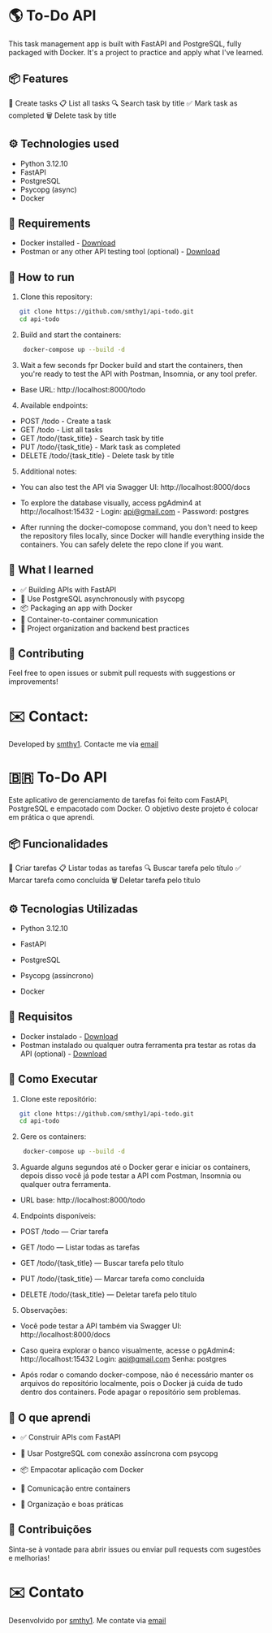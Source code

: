 # 🌎 To-Do API

This task management app is built with FastAPI and PostgreSQL, fully packaged with Docker. It's a project to practice and apply what I've learned.


## 📦 Features
📝 Create tasks
📋 List all tasks
🔍 Search task by title
✅ Mark task as completed
🗑️ Delete task by title


## ⚙️ Technologies used
 - Python 3.12.10
 - FastAPI
 - PostgreSQL
 - Psycopg (async)
 - Docker

## 📜 Requirements

 - Docker installed - [Download](https://www.docker.com)
 - Postman or any other API testing tool (optional) - [Download](https://www.postman.com/downloads/)


## 🚀 How to run

1. Clone this repository:

```bash
   git clone https://github.com/smthy1/api-todo.git
   cd api-todo
```

2. Build and start the containers:

```bash
    docker-compose up --build -d
```

3. Wait a few seconds fpr Docker build and start the containers, then you're ready to test the API with Postman, Insomnia, or any tool prefer.
 - Base URL: http://localhost:8000/todo

4. Available endpoints:

 - POST /todo - Create a task
 - GET /todo - List all tasks
 - GET /todo/{task_title} - Search task by title
 - PUT /todo/{task_title} - Mark task as completed
 - DELETE /todo/{task_title} - Delete task by title

5. Additional notes:

 - You can also test the API via Swagger UI: http://localhost:8000/docs
 
 - To explore the database visually, access pgAdmin4 at http://localhost:15432 
        - Login: api@gmail.com 
        - Password: postgres

 - After running the docker-comopose command, you don't need to keep the repository files locally, since Docker will handle everything inside the containers. You can safely delete the repo clone if you want.

## 🧠 What I learned
 - ✅ Building APIs with FastAPI
 - 🐘 Use PostgreSQL asynchronously with psycopg
 - 📦 Packaging an app with Docker 
 - 🔗 Container-to-container communication
 - 📄 Project organization and backend best practices

## 🤝 Contributing

Feel free to open issues or submit pull requests with suggestions or improvements!

# ✉️ Contact:

Developed by [smthy1](https://github.com/smthy1). Contacte me via [email](mailto:luiz.smith.br@gmail.com)


# 🇧🇷 To-Do API

Este aplicativo de gerenciamento de tarefas foi feito com FastAPI, PostgreSQL e empacotado com Docker. O objetivo deste projeto é colocar em prática o que aprendi.

## 📦 Funcionalidades
📝 Criar tarefas
📋 Listar todas as tarefas
🔍 Buscar tarefa pelo título
✅ Marcar tarefa como concluída
🗑️ Deletar tarefa pelo título

## ⚙️ Tecnologias Utilizadas
 - Python 3.12.10

 - FastAPI

 - PostgreSQL

 - Psycopg (assíncrono)

 - Docker

## 📜 Requisitos
 
 - Docker instalado - [Download](https://www.docker.com)
 - Postman instalado ou qualquer outra ferramenta pra testar as rotas da API (optional) - [Download](https://www.postman.com/downloads/)

## 🚀 Como Executar
1. Clone este repositório:

```bash
   git clone https://github.com/smthy1/api-todo.git
   cd api-todo
```

2. Gere os containers:

```bash
    docker-compose up --build -d
```

3. Aguarde alguns segundos até o Docker gerar e iniciar os containers, depois disso você já pode testar a API com Postman, Insomnia ou qualquer outra ferramenta.

 - URL base: http://localhost:8000/todo

4. Endpoints disponíveis:

 - POST /todo — Criar tarefa

 - GET /todo — Listar todas as tarefas

 - GET /todo/{task_title} — Buscar tarefa pelo título

 - PUT /todo/{task_title} — Marcar tarefa como concluída

 - DELETE /todo/{task_title} — Deletar tarefa pelo título

5. Observações:

 - Você pode testar a API também via Swagger UI: http://localhost:8000/docs

 - Caso queira explorar o banco visualmente, acesse o pgAdmin4: http://localhost:15432
        Login: api@gmail.com
        Senha: postgres

 - Após rodar o comando docker-compose, não é necessário manter os arquivos do repositório localmente, pois o Docker já cuida de tudo dentro dos containers. Pode apagar o repositório sem problemas.

## 🧠 O que aprendi
 - ✅ Construir APIs com FastAPI

 - 🐘 Usar PostgreSQL com conexão assíncrona com psycopg

 - 📦 Empacotar aplicação com Docker

 - 🔗 Comunicação entre containers

 - 📄 Organização e boas práticas

## 🤝 Contribuições
Sinta-se à vontade para abrir issues ou enviar pull requests com sugestões e melhorias!

# ✉️ Contato
Desenvolvido por [smthy1](https://github.com/smthy1). Me contate via [email](mailto:luiz.smith.br@gmail.com)

